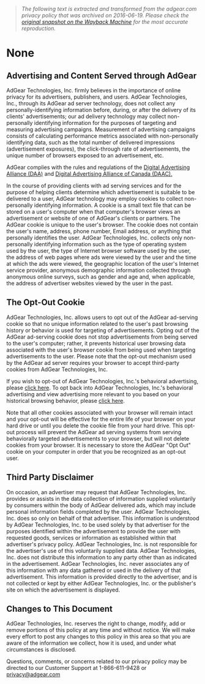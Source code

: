 > *The following text is extracted and transformed from the adgear.com privacy policy that was archived on 2016-06-19. Please check the [original snapshot on the Wayback Machine](https://web.archive.org/web/20160619131628id_/http%3A//adgear.com/privacy) for the most accurate reproduction.*

# None

## Advertising and Content Served through AdGear

AdGear Technologies, Inc. firmly believes in the importance of online privacy for its advertisers, publishers, and users. AdGear Technologies, Inc., through its AdGear ad server technology, does not collect any personally-identifying information before, during, or after the delivery of its clients' advertisements; our ad delivery technology may collect non-personally identifying information for the purposes of targeting and measuring advertising campaigns. Measurement of advertising campaigns consists of calculating performance metrics associated with non-personally identifying data, such as the total number of delivered impressions (advertisement exposures), the click-through rate of advertisements, the unique number of browsers exposed to an advertisement, etc. 

AdGear complies with the rules and regulations of the [Digital Advertising Alliance (DAA)](http://www.aboutads.info/) and [Digital Advertising Alliance of Canada (DAAC).](http://youradchoices.ca/)

In the course of providing clients with ad serving services and for the purpose of helping clients determine which advertisement is suitable to be delivered to a user, AdGear technology may employ cookies to collect non-personally identifying information. A cookie is a small text file that can be stored on a user's computer when that computer's browser views an advertisement or website of one of AdGear's clients or partners. The AdGear cookie is unique to the user's browser. The cookie does not contain the user's name, address, phone number, Email address, or anything that personally identifies the user. AdGear Technologies, Inc. collects only non-personally identifying information such as the type of operating system used by the user, the type of Internet browser software used by the user, the address of web pages where ads were viewed by the user and the time at which the ads were viewed, the geographic location of the user's Internet service provider, anonymous demographic information collected through anonymous online surveys, such as gender and age and, when applicable, the address of advertiser websites viewed by the user in the past. 

## The Opt-Out Cookie

AdGear Technologies, Inc. allows users to opt out of the AdGear ad-serving cookie so that no unique information related to the user's past browsing history or behavior is used for targeting of advertisements. Opting out of the AdGear ad-serving cookie does not stop advertisements from being served to the user's computer; rather, it prevents historical user browsing data associated with the user's browser cookie from being used when targeting advertisements to the user. Please note that the opt-out mechanism used by the AdGear ad server requires your browser to accept third-party cookies from AdGear Technologies, Inc. 

If you wish to opt-out of AdGear Technologies, Inc.'s behavioral advertising, please [click here](http://rtb.adgrx.com/users/optout?AG_RED=http://www.adgear.com/privacy/optout.php). To opt back into AdGear Technologies, Inc.'s behavioral advertising and view advertising more relevant to you based on your historical browsing behavior, please [click here](http://rtb.adgrx.com/users/optin?AG_RED=http://www.adgear.com/privacy/optin.php). 

Note that all other cookies associated with your browser will remain intact and your opt-out will be effective for the entire life of your browser on your hard drive or until you delete the cookie file from your hard drive. This opt-out process will prevent the AdGear ad serving systems from serving behaviorally targeted advertisements to your browser, but will not delete cookies from your browser. It is necessary to store the AdGear "Opt Out" cookie on your computer in order that you be recognized as an opt-out user. 

## Third Party Disclaimer

On occasion, an advertiser may request that AdGear Technologies, Inc. provides or assists in the data collection of information supplied voluntarily by consumers within the body of AdGear delivered ads, which may include personal information fields completed by the user. AdGear Technologies, Inc. does so only on behalf of that advertiser. This information is understood by AdGear Technologies, Inc. to be used solely by that advertiser for the purposes identified within the advertisement to provide the user with requested goods, services or information as established within that advertiser's privacy policy. AdGear Technologies, Inc. is not responsible for the advertiser's use of this voluntarily supplied data. AdGear Technologies, Inc. does not distribute this information to any party other than as indicated in the advertisement. AdGear Technologies, Inc. never associates any of this information with any data gathered or used in the delivery of that advertisement. This information is provided directly to the advertiser, and is not collected or kept by either AdGear Technologies, Inc. or the publisher's site on which the advertisement is displayed. 

## Changes to This Document

AdGear Technologies, Inc. reserves the right to change, modify, add or remove portions of this policy at any time and without notice. We will make every effort to post any changes to this policy in this area so that you are aware of the information we collect, how it is used, and under what circumstances is disclosed. 

Questions, comments, or concerns related to our privacy policy may be directed to our Customer Support at 1-866-611-9428 or [privacy@adgear.com](mailto:privacy@adgear.com)
